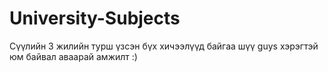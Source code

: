 # University-Subjects
Сүүлийн 3 жилийн турш үзсэн бүх хичээлүүд байгаа шүү guys хэрэгтэй юм байвал аваарай амжилт :)
